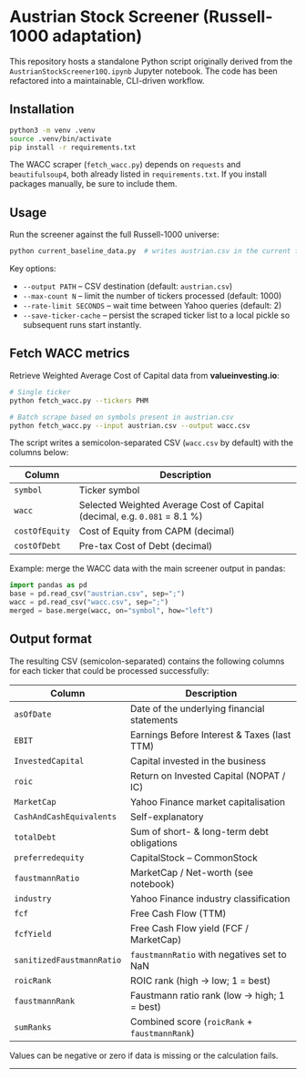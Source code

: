 # Austrian Stock Screener (Russell-1000 adaptation)

This repository hosts a standalone Python script originally derived from the
`AustrianStockScreener10Q.ipynb` Jupyter notebook. The code has been refactored
into a maintainable, CLI-driven workflow.

## Installation

```bash
python3 -m venv .venv
source .venv/bin/activate
pip install -r requirements.txt
```
The WACC scraper (`fetch_wacc.py`) depends on `requests` and `beautifulsoup4`, both already listed in `requirements.txt`. If you install packages manually, be sure to include them.

## Usage

Run the screener against the full Russell-1000 universe:

```bash
python current_baseline_data.py  # writes austrian.csv in the current folder
```

Key options:

* `--output PATH` – CSV destination (default: `austrian.csv`)
* `--max-count N` – limit the number of tickers processed (default: 1000)
* `--rate-limit SECONDS` – wait time between Yahoo queries (default: 2)
* `--save-ticker-cache` – persist the scraped ticker list to a local pickle so
  subsequent runs start instantly.

## Fetch WACC metrics

Retrieve Weighted Average Cost of Capital data from **valueinvesting.io**:

```bash
# Single ticker
python fetch_wacc.py --tickers PHM

# Batch scrape based on symbols present in austrian.csv
python fetch_wacc.py --input austrian.csv --output wacc.csv
```

The script writes a semicolon-separated CSV (`wacc.csv` by default) with the columns below:

| Column | Description |
|--------|-------------|
| `symbol` | Ticker symbol |
| `wacc` | Selected Weighted Average Cost of Capital (decimal, e.g. `0.081` = 8.1 %) |
| `costOfEquity` | Cost of Equity from CAPM (decimal) |
| `costOfDebt` | Pre-tax Cost of Debt (decimal) |

Example: merge the WACC data with the main screener output in pandas:

```python
import pandas as pd
base = pd.read_csv("austrian.csv", sep=";")
wacc = pd.read_csv("wacc.csv", sep=";")
merged = base.merge(wacc, on="symbol", how="left")
```

## Output format

The resulting CSV (semicolon-separated) contains the following columns for each
ticker that could be processed successfully:

| Column               | Description                                  |
|----------------------|----------------------------------------------|
| `asOfDate`           | Date of the underlying financial statements  |
| `EBIT`               | Earnings Before Interest & Taxes (last TTM)  |
| `InvestedCapital`    | Capital invested in the business             |
| `roic`               | Return on Invested Capital (NOPAT / IC)      |
| `MarketCap`          | Yahoo Finance market capitalisation         |
| `CashAndCashEquivalents` | Self-explanatory                         |
| `totalDebt`          | Sum of short- & long-term debt obligations   |
| `preferredequity`    | CapitalStock – CommonStock                   |
| `faustmannRatio`     | MarketCap / Net-worth (see notebook)         |
| `industry`           | Yahoo Finance industry classification        |
| `fcf`                | Free Cash Flow (TTM)                         |
| `fcfYield`           | Free Cash Flow yield (FCF / MarketCap)       |
| `sanitizedFaustmannRatio` | `faustmannRatio` with negatives set to NaN |
| `roicRank`           | ROIC rank (high → low; 1 = best)            |
| `faustmannRank`      | Faustmann ratio rank (low → high; 1 = best) |
| `sumRanks`           | Combined score (`roicRank` + `faustmannRank`) |

Values can be negative or zero if data is missing or the calculation fails.

---
